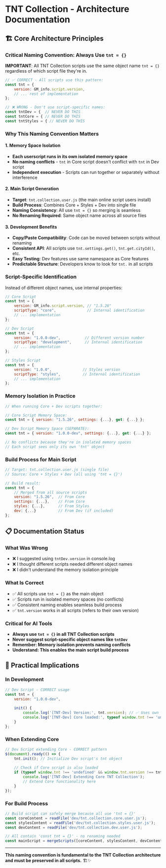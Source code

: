 # TNT Collection - Architecture Documentation

## 🏗️ Core Architecture Principles

### **Critical Naming Convention: Always Use `tnt = {}`**

**IMPORTANT**: All TNT Collection scripts use the same object name `tnt = {}` regardless of which script file they're in.

```javascript
// ✅ CORRECT - All scripts use this pattern:
const tnt = {
    version: GM_info.script.version,
    // ... rest of implementation
};

// ❌ WRONG - Don't use script-specific names:
const tntDev = {  // NEVER DO THIS
const tntCore = { // NEVER DO THIS
const tntStyles = { // NEVER DO THIS
```

### **Why This Naming Convention Matters**

#### **1. Memory Space Isolation**
- **Each userscript runs in its own isolated memory space**
- **No naming conflicts** - `tnt` in Core script doesn't conflict with `tnt` in Dev script
- **Independent execution** - Scripts can run together or separately without interference

#### **2. Main Script Generation**
- **Target**: `tnt.collection.user.js` (the main online script users install)
- **Build Process**: Combines Core + Styles + Dev into single file
- **Naming Consistency**: All use `tnt = {}` so merging is seamless
- **No Renaming Required**: Same object name across all source files

#### **3. Development Benefits**
- **Copy/Paste Compatibility**: Code can be moved between scripts without renaming
- **Consistent API**: All scripts use `tnt.settings.get()`, `tnt.get.cityId()`, etc.
- **Easy Testing**: Dev features use same namespace as Core features
- **Predictable Structure**: Developers know to look for `tnt.` in all scripts

### **Script-Specific Identification**

Instead of different object names, use internal properties:

```javascript
// Core Script
const tnt = {
    version: GM_info.script.version, // "1.5.26"
    scriptType: "core",              // Internal identification
    // ... implementation
};

// Dev Script  
const tnt = {
    version: "1.0.0-dev",           // Different version number
    scriptType: "development",      // Internal identification
    // ... implementation
};

// Styles Script
const tnt = {
    version: "1.0.0",              // Styles version
    scriptType: "styles",          // Internal identification
    // ... implementation
};
```

### **Memory Isolation in Practice**

```javascript
// When running Core + Dev scripts together:

// Core Script Memory Space:
const tnt = { version: "1.5.26", settings: {...}, get: {...} };

// Dev Script Memory Space (SEPARATE):
const tnt = { version: "1.0.0-dev", settings: {...}, get: {...} };

// No conflicts because they're in isolated memory spaces
// Each script sees only its own 'tnt' object
```

### **Build Process for Main Script**

```javascript
// Target: tnt.collection.user.js (single file)
// Source: Core + Styles + Dev (all using 'tnt = {}')

// Build result:
const tnt = {
    // Merged from all source scripts
    version: "1.5.26",  // From Core
    settings: {...},    // From Core
    styles: {...},      // From Styles
    dev: {...}          // From Dev (if included)
};
```

## 📋 **Documentation Status**

### **What Was Wrong**
- ❌ I suggested using `tntDev.version` in console.log
- ❌ I thought different scripts needed different object names
- ❌ I didn't understand the memory isolation principle

### **What Is Correct**
- ✅ All scripts use `tnt = {}` as the main object
- ✅ Scripts run in isolated memory spaces (no conflicts)
- ✅ Consistent naming enables seamless build process
- ✅ `tnt.version` works in all scripts (refers to their own version)

### **Critical for AI Tools**
- **Always use `tnt = {}` in all TNT Collection scripts**
- **Never suggest script-specific object names like `tntDev`**
- **Remember: Memory isolation prevents naming conflicts**
- **Understand: This enables the main script build process**

## 🔧 **Practical Implications**

### **In Development**
```javascript
// Dev Script - CORRECT usage
const tnt = {
    version: "1.0.0-dev",
    
    init() {
        console.log('[TNT-Dev] Version:', tnt.version); // ✅ Uses own version
        console.log('[TNT-Dev] Core loaded:', typeof window.tnt !== 'undefined');
    }
};
```

### **When Extending Core**
```javascript
// Dev Script extending Core - CORRECT pattern
$(document).ready(() => {
    tnt.init(); // Initialize Dev script's tnt object
    
    // Check if Core script is also loaded
    if (typeof window.tnt !== 'undefined' && window.tnt.version !== tnt.version) {
        console.log('[TNT-Dev] Extending Core TNT Collection');
        // Extend Core functionality here
    }
});
```

### **For Build Process**
```javascript
// Build script can safely merge because all use 'tnt = {}'
const coreContent = readFile('dev/tnt.collection.core.user.js');
const stylesContent = readFile('dev/tnt.collection.styles.user.js');
const devContent = readFile('dev/tnt.collection.dev.user.js');

// All contain 'const tnt = {}' - no renaming needed
const mainScript = mergeScripts([coreContent, stylesContent, devContent]);
```

---

**This naming convention is fundamental to the TNT Collection architecture and must be preserved in all scripts.** 🏗️✨
